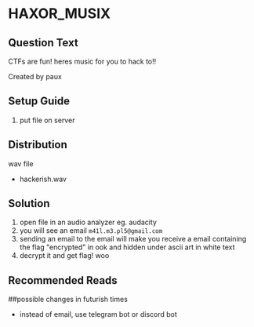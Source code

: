 # HAXOR_MUSIX
## Question Text

CTFs are fun! heres music for you to hack to!!

Created by paux

## Setup Guide
1. put file on server

## Distribution
wav file
- hackerish.wav


## Solution
1.	open file in an audio analyzer eg. audacity 
2.	you will see an email `m41l.m3.pl5@gmail.com`
3.	sending an email to the email will make you receive a email containing the flag "encrypted" in ook and hidden under ascii art in white text
4.	decrypt it and get flag! woo
## Recommended Reads


##possible changes in futurish times
- instead of email, use telegram bot or discord bot
